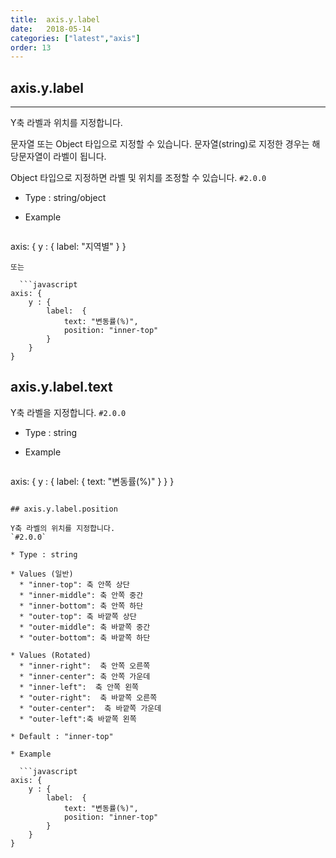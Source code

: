 ```yaml
---
title:  axis.y.label
date:   2018-05-14
categories: ["latest","axis"]
order: 13
---
```


## axis.y.label
---

Y축 라벨과 위치를 지정합니다.

문자열 또는 Object 타입으로 지정할 수 있습니다. 문자열(string)로 지정한 경우는 해당문자열이 라벨이 됩니다.

Object 타입으로 지정하면 라벨 및 위치를 조정할 수 있습니다.
`#2.0.0`

* Type : string/object

* Example

  ```javascript
axis: {
    y : {
        label: "지역별"
    }
}
```
또는

  ```javascript
axis: {
    y : {
        label:  {
            text: "변동률(%)",
            position: "inner-top"
        }
    }
}
```

## axis.y.label.text

Y축 라벨을 지정합니다.
`#2.0.0`

* Type : string

* Example

  ```javascript
axis: {
    y : {
        label:  {
            text: "변동률(%)"
        }
    }
}
```

## axis.y.label.position

Y축 라벨의 위치를 지정합니다.
`#2.0.0`

* Type : string

* Values (일반)
  * "inner-top": 축 안쪽 상단
  * "inner-middle": 축 안쪽 중간
  * "inner-bottom": 축 안쪽 하단
  * "outer-top": 축 바깥쪽 상단
  * "outer-middle": 축 바깥쪽 중간
  * "outer-bottom": 축 바깥쪽 하단

* Values (Rotated)
  * "inner-right":  축 안쪽 오른쪽
  * "inner-center": 축 안쪽 가운데
  * "inner-left":  축 안쪽 왼쪽
  * "outer-right":  축 바깥쪽 오른쪽
  * "outer-center":  축 바깥쪽 가운데
  * "outer-left":축 바깥쪽 왼쪽

* Default : "inner-top"

* Example

  ```javascript
axis: {
    y : {
        label:  {
            text: "변동률(%)",
            position: "inner-top"
        }
    }
}
```
